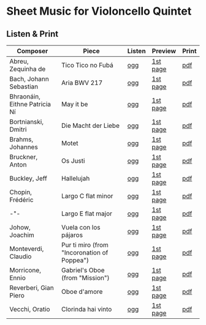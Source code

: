 # Sheet Music for Violoncello Quintet

## Listen & Print

Composer | Piece | Listen | Preview | Print
-------- | ----- | ------ | ------- | -----
Abreu, Zequinha de | Tico Tico no Fubá | [ogg](http://cellist.bplaced.net/ogg/Abreu,%20Zequinha%20de/abreu_tico_tico.ogg) | [1st page](https://raw.githubusercontent.com/cellist/Lilypond-Sheet-Music/master/Vlc%2C%20Vlc%2C%20Vlc%2C%20Vlc%2C%20Vlc/Abreu%2C%20Zequinha%20de/Tico%20Tico/preview.png) | [pdf](https://github.com/cellist/Lilypond-Sheet-Music/raw/master/Vlc%2C%20Vlc%2C%20Vlc%2C%20Vlc%2C%20Vlc/Abreu%2C%20Zequinha%20de/Tico%20Tico/abreu_tico_tico.pdf)
Bach, Johann Sebastian | Aria BWV 217 | [ogg](http://cellist.bplaced.net/ogg/Bach,%20Johann%20Sebastian/bach_gedenke_herr_wie_es_uns_gehet.ogg) | [1st page](https://raw.githubusercontent.com/cellist/Lilypond-Sheet-Music/master/Vlc%2C%20Vlc%2C%20Vlc%2C%20Vlc%2C%20Vlc/Bach%2C%20Johann%20Sebastian/Gedenke%20Herr%20wie%20es%20uns%20gehet/preview.png) | [pdf](https://github.com/cellist/Lilypond-Sheet-Music/raw/master/Vlc%2C%20Vlc%2C%20Vlc%2C%20Vlc%2C%20Vlc/Bach%2C%20Johann%20Sebastian/Gedenke%20Herr%20wie%20es%20uns%20gehet/bach_gedenke_herr_wie_es_uns_gehet.pdf)
Bhraonáin, Eithne Patricia Ní | May it be | [ogg](http://cellist.bplaced.net/ogg/Bhraon%c3%a1in,%20Eithne%20Patricia%20N%c3%ad/enya_may_it_be.ogg) | [1st page](https://github.com/cellist/Lilypond-Sheet-Music/raw/master/Vlc%2C%20Vlc%2C%20Vlc%2C%20Vlc%2C%20Vlc/Bhraon%C3%A1in%2C%20Eithne%20Patricia%20N%C3%AD/May%20it%20be/g-moll/preview.png) | [pdf](https://github.com/cellist/Lilypond-Sheet-Music/raw/master/Vlc%2C%20Vlc%2C%20Vlc%2C%20Vlc%2C%20Vlc/Bhraon%C3%A1in%2C%20Eithne%20Patricia%20N%C3%AD/May%20it%20be/g-moll/enya_may_it_be.pdf)
Bortnianski, Dmitri | Die Macht der Liebe | [ogg](http://cellist.bplaced.net/ogg/Bortnianski,%20Dmitri/bortnjanski_macht_der_liebe5.ogg) | [1st page](https://github.com/cellist/Lilypond-Sheet-Music/raw/master/Vlc%2C%20Vlc%2C%20Vlc%2C%20Vlc%2C%20Vlc/Bortnjanski%2C%20Dmitri%20Stepanowitsch/Macht%20der%20Liebe/preview.png) | [pdf](https://github.com/cellist/Lilypond-Sheet-Music/raw/master/Vlc%2C%20Vlc%2C%20Vlc%2C%20Vlc%2C%20Vlc/Bortnjanski%2C%20Dmitri%20Stepanowitsch/Macht%20der%20Liebe/bortnjanski_macht_der_liebe.pdf)
Brahms, Johannes | Motet | [ogg](http://cellist.bplaced.net/ogg/Brahms,%20Johannes/brahms_motette.ogg) | [1st page](https://raw.githubusercontent.com/cellist/Lilypond-Sheet-Music/master/Vlc%2C%20Vlc%2C%20Vlc%2C%20Vlc%2C%20Vlc/Brahms%2C%20Johannes/Motette/preview.png) | [pdf](https://github.com/cellist/Lilypond-Sheet-Music/raw/master/Vlc%2C%20Vlc%2C%20Vlc%2C%20Vlc%2C%20Vlc/Brahms%2C%20Johannes/Motette/brahms_motette.pdf)
Bruckner, Anton | Os Justi | [ogg](http://cellist.bplaced.net/ogg/Bruckner,%20Anton/bruckner_os_justi.ogg) | [1st page](https://raw.githubusercontent.com/cellist/Lilypond-Sheet-Music/master/Vlc%2C%20Vlc%2C%20Vlc%2C%20Vlc%2C%20Vlc/Bruckner%2C%20Anton/Os%20Justi/preview.png) | [pdf](https://github.com/cellist/Lilypond-Sheet-Music/raw/master/Vlc%2C%20Vlc%2C%20Vlc%2C%20Vlc%2C%20Vlc/Bruckner%2C%20Anton/Os%20Justi/bruckner_os_justi.pdf)
Buckley, Jeff | Hallelujah | [ogg](http://cellist.bplaced.net/ogg/Buckley,%20Jeff/buckley_hallelujah.ogg) | [1st page](https://raw.githubusercontent.com/cellist/Lilypond-Sheet-Music/master/Vlc%2C%20Vlc%2C%20Vlc%2C%20Vlc%2C%20Vlc/Buckley%2C%20Jeff/Hallelujah/preview.png) | [pdf](https://github.com/cellist/Lilypond-Sheet-Music/raw/master/Vlc%2C%20Vlc%2C%20Vlc%2C%20Vlc%2C%20Vlc/Buckley%2C%20Jeff/Hallelujah/buckley_hallelujah.pdf)
Chopin, Frédéric | Largo C flat minor | [ogg](http://cellist.bplaced.net/ogg/Chopin,%20Fr%c3%a9d%c3%a9ric/chopin_largo_c_minor.ogg) | [1st page](https://github.com/cellist/Lilypond-Sheet-Music/raw/master/Vlc%2C%20Vlc%2C%20Vlc%2C%20Vlc%2C%20Vlc/Chopin%2C%20Fr%C3%A9d%C3%A9ric/Largo%20c-moll/preview.png) | [pdf](https://github.com/cellist/Lilypond-Sheet-Music/raw/master/Vlc%2C%20Vlc%2C%20Vlc%2C%20Vlc%2C%20Vlc/Chopin%2C%20Fr%C3%A9d%C3%A9ric/Largo%20c-moll/chopin_largo.pdf)
-"- | Largo E flat major | [ogg](http://cellist.bplaced.net/ogg/Chopin,%20Fr%c3%a9d%c3%a9ric/chopin_largo.ogg) | [1st page](https://raw.githubusercontent.com/cellist/Lilypond-Sheet-Music/master/Vlc%2C%20Vlc%2C%20Vlc%2C%20Vlc%2C%20Vlc/Chopin%2C%20Fr%C3%A9d%C3%A9ric/Largo/preview.png) | [pdf](https://github.com/cellist/Lilypond-Sheet-Music/raw/master/Vlc%2C%20Vlc%2C%20Vlc%2C%20Vlc%2C%20Vlc/Chopin%2C%20Fr%C3%A9d%C3%A9ric/Largo/chopin_largo.pdf)
Johow, Joachim | Vuela con los pájaros | [ogg](http://cellist.bplaced.net/ogg/Johow,%20Joachim/johow_vuela_con_los_p%c3%a1jaros.ogg) | [1st page](https://github.com/cellist/Lilypond-Sheet-Music/raw/master/Vlc%2C%20Vlc%2C%20Vlc%2C%20Vlc%2C%20Vlc/Johow%2C%20Joachim/Vuela%20con%20los%20p%C3%A1jaros/preview.png) | [pdf](https://github.com/cellist/Lilypond-Sheet-Music/raw/master/Vlc%2C%20Vlc%2C%20Vlc%2C%20Vlc%2C%20Vlc/Johow%2C%20Joachim/Vuela%20con%20los%20p%C3%A1jaros/johow_vuela_con_los_p%C3%A1jaros.pdf)
Monteverdi, Claudio | Pur ti miro (from "Incoronation of Poppea") | [ogg](http://cellist.bplaced.net/ogg/Monteverdi,%20Claudio/monteverdi_pur_ti_miro.ogg) | [1st page](https://raw.githubusercontent.com/cellist/Lilypond-Sheet-Music/master/Vlc%2C%20Vlc%2C%20Vlc%2C%20Vlc%2C%20Vlc/Monteverdi%2C%20Claudio/Pur%20ti%20miro/preview.png) | [pdf](https://github.com/cellist/Lilypond-Sheet-Music/raw/master/Vlc%2C%20Vlc%2C%20Vlc%2C%20Vlc%2C%20Vlc/Monteverdi%2C%20Claudio/Pur%20ti%20miro/monteverdi_pur_ti_miro.pdf)
Morricone, Ennio | Gabriel's Oboe (from "Mission") | [ogg](http://cellist.bplaced.net/ogg/Morricone,%20Ennio/morricone_gabriels_oboe.ogg) | [1st page](https://raw.githubusercontent.com/cellist/Lilypond-Sheet-Music/master/Vlc%2C%20Vlc%2C%20Vlc%2C%20Vlc%2C%20Vlc/Morricone%2C%20Ennio/Gabriels%20Oboe/preview.png) | [pdf](https://github.com/cellist/Lilypond-Sheet-Music/raw/master/Vlc%2C%20Vlc%2C%20Vlc%2C%20Vlc%2C%20Vlc/Morricone%2C%20Ennio/Gabriels%20Oboe/morricone_gabriels_oboe.pdf)
Reverberi, Gian Piero | Oboe d'amore | [ogg](http://cellist.bplaced.net/ogg/Reverberi,%20Gian%20Piero/reverberi_oboe_d_amore.ogg) | [1st page](https://raw.githubusercontent.com/cellist/Lilypond-Sheet-Music/master/Vlc%2C%20Vlc%2C%20Vlc%2C%20Vlc%2C%20Vlc/Reverberi%2C%20Gian%20Piero/Oboe%20d%20Amore/preview.png) | [pdf](https://github.com/cellist/Lilypond-Sheet-Music/raw/master/Vlc%2C%20Vlc%2C%20Vlc%2C%20Vlc%2C%20Vlc/Reverberi%2C%20Gian%20Piero/Oboe%20d%20Amore/reverberi_oboe_d_amore.pdf)
Vecchi, Oratio | Clorinda hai vinto | [ogg](http://cellist.bplaced.net/ogg/Vecchi,%20Oratio/vecchi_clorinda.ogg) | [1st page](https://raw.githubusercontent.com/cellist/Lilypond-Sheet-Music/master/Vlc%2C%20Vlc%2C%20Vlc%2C%20Vlc%2C%20Vlc/Vecchi%2C%20Orazio/Clorinda%20hai%20vinto/preview.png) | [pdf](https://github.com/cellist/Lilypond-Sheet-Music/raw/master/Vlc%2C%20Vlc%2C%20Vlc%2C%20Vlc%2C%20Vlc/Vecchi%2C%20Orazio/Clorinda%20hai%20vinto/vecchi_clorinda.pdf)

